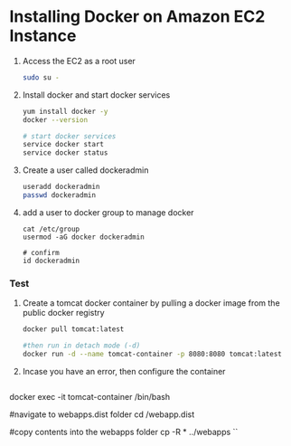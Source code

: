 # Installing Docker on Amazon EC2 Instance

1. Access the EC2 as a root user
   ```sh
   sudo su -
   ```
1. Install docker and start docker services
   ```sh 
   yum install docker -y
   docker --version 
   
   # start docker services
   service docker start
   service docker status
   ```
1. Create a user called dockeradmin
   ```sh
   useradd dockeradmin
   passwd dockeradmin
   ```
1. add a user to docker group to manage docker 
   ```
   cat /etc/group
   usermod -aG docker dockeradmin
   
   # confirm
   id dockeradmin
   ```
### Test
1. Create a tomcat docker container by pulling a docker image from the public docker registry
   ```sh
   docker pull tomcat:latest
   
   #then run in detach mode (-d)
   docker run -d --name tomcat-container -p 8080:8080 tomcat:latest
   ```
 1. Incase you have an error, then configure the container
     ```sh
   docker exec -it tomcat-container /bin/bash
   
   #navigate to webapps.dist folder
   cd /webapp.dist
   
   #copy contents into the webapps folder
   cp -R * ../webapps
   ``
